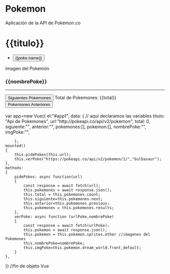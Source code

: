 # Pokemon
Aplicación de la API de Pokémon.co
 </head> 
 <body> 
  <div id="app1" class="container"> 
   <div class="row"> 
    <div class="col-sm"> 
     <h1 class="text-primary"> {{titulo}} </h1> 
     <ul> 
      <li v-for="poke in pokemones"> <button v-on:click="verPoke(poke.url,poke.name)" class="btn btn-link"> {{poke.name}} </button> </li> 
     </ul> 
    </div> 
    <div class="col-sm">
      Imagen del Pokemón 
     <br> 
     <img v-bind:src="imgPoke"> 
     <br> 
     <h3 class="text-danger"> {{nombrePoke}} </h3> 
    </div> 
   </div> 
   <hr> 
   <div class="row"> 
    <div class="col-sm"> <button v-on:click="pidePokes(siguiente)" class="btn btn-primary">Siguientes Pokemones</button> Total de Pokemones: {{total}} <button v-on:click="pidePokes(anterior)" class="btn btn-warning">Pokemones Anteriores</button> 
    </div> 
   </div> 
   <br> 
  </div> 
 </body>
</html>
var app=new Vue({
    el:"#app1",
    data:
    {    // aqui declaramos las variables
        titulo: "Api de Pokemones",
        url:"http://pokeapi.co/api/v2/pokemon",
        total: 0,
        siguiente:"",
        anterior:"",
        pokemones:[],
        pokemon:[],
        nombrePoke:"",
        imgPoke:"",
                    
        },
    mounted()
    {
        this.pidePokes(this.url);
        this.verPoke("https://pokeapi.co/api/v2/pokemon/1/","bulbasaur");
    },
    methods:
    {  
        pidePokes: async function(url)
        {
            const response = await fetch(url);
            this.pokemones = await response.json();
            this.total = this.pokemones.count;
            this.siguiente=this.pokemones.next;
            this.anterior=this.pokemones.previous;
            this.pokemones = this.pokemones.results;
        },
        verPoke: async function (urlPoke,nombrePoke)
        {
            const response = await fetch(urlPoke);
            this.pokemon = await response.json();
            this.pokemon = this.pokemon.sprites.other //imagenes del Pokemones
            this.nombrePoke=nombrePoke;
            this.imgPoke=this.pokemon.dream_world.front_default;
        }
    },
}) //fin de objeto Vue
